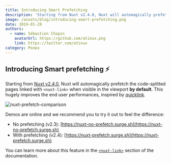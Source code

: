 ```yaml
---
title: Introducing Smart Prefetching
description: 'Starting from Nuxt v2.4.0, Nuxt will automagically prefetch the code-splitted pages linked with a nuxt-link when visible in the viewport by default.'
image: /assets/blog/introducing-smart-prefetching.png
date: 2019-01-28
authors:
  - name: Sébastien Chopin
    avatarUrl: https://github.com/atinux.png
    link: https://twitter.com/atinux
category: Релиз
---
```


## Introducing Smart prefetching ⚡️

Starting from [Nuxt v2.4.0](https://github.com/nuxt/nuxt.js/releases/tag/v2.4.0), Nuxt will automagically prefetch the code-splitted pages linked with `<nuxt-link>` when visible in the viewport **by default**. This hugely improves the end user performances, inspired by [quicklink](https://github.com/GoogleChromeLabs/quicklink).

![nuxt-prefetch-comparison](https://res.cloudinary.com/practicaldev/image/fetch/s--jP7Crsw7--/c_limit%2Cf_auto%2Cfl_progressive%2Cq_66%2Cw_880/https://user-images.githubusercontent.com/904724/51692960-4158be80-1ffe-11e9-9299-61881d06412e.gif)

Demos are online and we recommend you to try it out to feel the difference:

- No prefetching (v2.3): [https://nuxt-no-prefetch.surge.sh](https://nuxt-no-prefetch.surge.sh)
- With prefetching (v2.4): [https://nuxt-prefetch.surge.sh](https://nuxt-prefetch.surge.sh)

You can learn more about this feature in the [`<nuxt-link>`](https://v2.nuxt.com/docs/features/nuxt-components#the-nuxtlink-component) section of the documentation.
